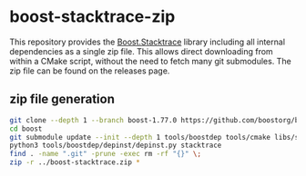 # boost-stacktrace-zip

This repository provides the [Boost.Stacktrace](https://github.com/boostorg/stacktrace) library including all internal dependencies as a single zip file.
This allows direct downloading from within a CMake script, without the need to fetch many git submodules.
The zip file can be found on the releases page.

## zip file generation

```sh
git clone --depth 1 --branch boost-1.77.0 https://github.com/boostorg/boost.git
cd boost
git submodule update --init --depth 1 tools/boostdep tools/cmake libs/stacktrace
python3 tools/boostdep/depinst/depinst.py stacktrace
find . -name ".git" -prune -exec rm -rf "{}" \;
zip -r ../boost-stacktrace.zip *
```
